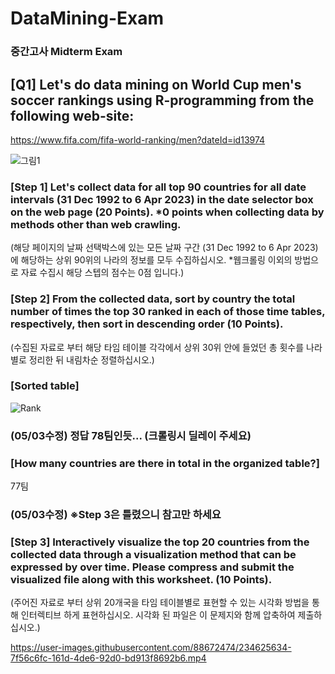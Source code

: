 # DataMining-Exam

### 중간고사 Midterm Exam


## [Q1] Let's do data mining on World Cup men's soccer rankings using R-programming from the following web-site:
https://www.fifa.com/fifa-world-ranking/men?dateId=id13974

![그림1](https://user-images.githubusercontent.com/88672474/234570099-5d449537-5255-4b6c-ae04-427c8a570c33.png)
### [Step 1] Let's collect data for all top 90 countries for all date intervals (31 Dec 1992 to 6 Apr 2023) in the date selector box on the web page (20 Points). *0 points when collecting data by methods other than web crawling.
(해당 페이지의 날짜 선택박스에 있는 모든 날짜 구간 (31 Dec 1992 to 6 Apr 2023)에 해당하는 상위 90위의 나라의 정보를 모두 수집하십시오. *웹크롤링 이외의 방법으로 자료 수집시 해당 스텝의 점수는 0점 입니다.)

### [Step 2] From the collected data, sort by country the total number of times the top 30 ranked in each of those time tables, respectively, then sort in descending order (10 Points).
(수집된 자료로 부터 해당 타임 테이블 각각에서 상위 30위 안에 들었던 총 횟수를 나라별로 정리한 뒤 내림차순 정렬하십시오.)
### [Sorted table]
![Rank](https://user-images.githubusercontent.com/88672474/234602062-6990bd2e-3aab-4f1d-bdc4-260d86690635.png)

### (05/03수정) 정답 78팀인듯... (크롤링시 딜레이 주세요)
### [How many countries are there in total in the organized table?]
77팀 


### (05/03수정) ※Step 3은 틀렸으니 참고만 하세요
### [Step 3] Interactively visualize the top 20 countries from the collected data through a visualization method that can be expressed by over time. Please compress and submit the visualized file along with this worksheet. (10 Points).
(주어진 자료로 부터 상위 20개국을 타임 테이블별로 표현할 수 있는 시각화 방법을 통해 인터렉티브 하게 표현하십시오. 시각화 된 파일은 이 문제지와 함께 압축하여 제출하십시오.)

https://user-images.githubusercontent.com/88672474/234625634-7f56c6fc-161d-4de6-92d0-bd913f8692b6.mp4

